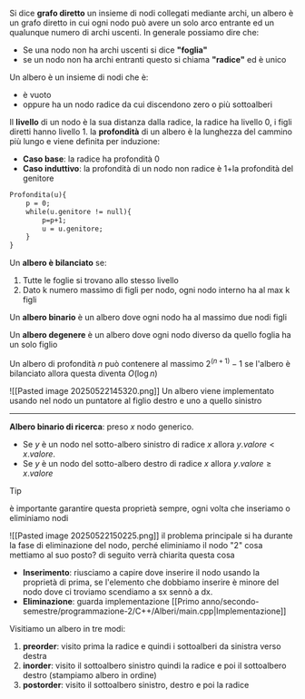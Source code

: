Si dice **grafo diretto** un insieme di nodi collegati mediante archi, un albero è un grafo diretto in cui ogni nodo può avere un solo arco entrante ed un qualunque numero di archi uscenti. In generale possiamo dire che: 
- Se una nodo non ha archi uscenti si dice **"foglia"** 
- se un nodo non ha archi entranti questo si chiama  **"radice"** ed è unico


Un albero è un insieme di nodi che è:
- è vuoto
- oppure ha un nodo radice da cui discendono zero o più sottoalberi

Il **livello** di un nodo è la sua distanza dalla radice, la radice ha livello 0, i figli diretti hanno livello 1.
la **profondità** di un albero è la lunghezza del cammino più lungo e viene definita per induzione:
- **Caso base**: la radice ha profondità 0
- **Caso induttivo**: la profondità di un nodo non radice è 1+la profondità del genitore
```txt
Profondita(u){
	p = 0;
	while(u.genitore != null){
		p=p+1;
		u = u.genitore;
	}
}
```

Un **albero è bilanciato** se:
1. Tutte le foglie si trovano allo stesso livello
2. Dato k numero massimo di figli per nodo, ogni nodo interno ha al max k figli

Un **albero binario** è un albero dove ogni nodo ha al massimo due nodi figli

Un **albero degenere** è un albero dove ogni nodo diverso da quello foglia ha un solo figlio

Un albero di profondità $n$ può contenere al massimo $2^{(n+1)}-1$ se l'albero è bilanciato allora questa diventa $O(\log n)$   

![[Pasted image 20250522145320.png]]
Un albero viene implementato usando nel nodo un puntatore al figlio destro e uno a quello sinistro

---

**Albero binario di ricerca**: preso  $x$ nodo generico. 
- Se $y$ è un nodo nel sotto-albero sinistro di radice $x$ allora $y.valore < x.valore$. 
- Se $y$ è un nodo del sotto-albero destro di radice $x$ allora $y.valore \ge x.valore$
> [!tip] 
> è importante garantire questa proprietà sempre, ogni volta che inseriamo o eliminiamo nodi

![[Pasted image 20250522150225.png]]
il problema principale si ha durante la fase di eliminazione del nodo, perché eliminiamo il nodo "2" cosa mettiamo al suo posto? di seguito verrà chiarita questa cosa
- **Inserimento**: riusciamo a capire dove inserire il nodo usando la proprietà di prima, se l'elemento che dobbiamo inserire è minore del nodo dove ci troviamo scendiamo a sx sennò a dx.
- **Eliminazione**: guarda implementazione
[[Primo anno/secondo-semestre/programmazione-2/C++/Alberi/main.cpp|Implementazione]]

Visitiamo un albero in tre modi:
1. **preorder**: visito prima la radice e quindi i sottoalberi da sinistra verso destra
2. **inorder**: visito il sottoalbero sinistro quindi la radice e poi il sottoalbero destro (stampiamo albero in ordine)
3. **postorder**: visito il sottoalbero sinistro, destro e poi la radice